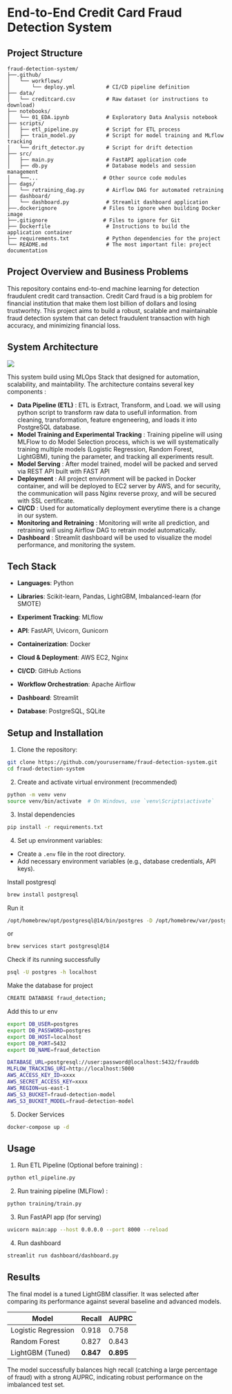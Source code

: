 # End-to-End Credit Card Fraud Detection System

## Project Structure

```
fraud-detection-system/
├──.github/
│   └── workflows/
│       └── deploy.yml          # CI/CD pipeline definition
├── data/
│   └── creditcard.csv          # Raw dataset (or instructions to download)
├── notebooks/
│   └── 01_EDA.ipynb            # Exploratory Data Analysis notebook
├── scripts/
│   ├── etl_pipeline.py         # Script for ETL process
│   ├── train_model.py          # Script for model training and MLflow tracking
│   └── drift_detector.py       # Script for drift detection
├── src/
│   ├── main.py                 # FastAPI application code
│   ├── db.py                   # Database models and session management
│   └──...                     # Other source code modules
├── dags/
│   └── retraining_dag.py       # Airflow DAG for automated retraining
├── dashboard/
│   └── dashboard.py            # Streamlit dashboard application
├──.dockerignore               # Files to ignore when building Docker image
├──.gitignore                  # Files to ignore for Git
├── Dockerfile                  # Instructions to build the application container
├── requirements.txt            # Python dependencies for the project
└── README.md                   # The most important file: project documentation
```

## Project Overview and Business Problems 

This repository contains end-to-end machine learning for detection fraudulent credit card transaction. Credit Card fraud is a big problem for financial institution that make them lost billion of dollars and losing trustworhty. This project aims to build a robust, scalable and maintainable fraud detection system that can detect fraudulent transaction with high accuracy, and minimizing financial loss.

## System Architecture

![](https://miro.medium.com/v2/resize:fit:1400/format:webp/1*beSO1ehuC-VmF9BZGGiOyw.png)

This system build using MLOps Stack that designed for automation, scalability, and maintability. The architecture contains several key components :

- **Data Pipeline (ETL)** : ETL is Extract, Transform, and Load. we will using python script to transform raw data to usefull information. from cleaning, transformation, feature engeneering, and loads it into PostgreSQL database.
- **Model Training and Experimental Tracking** : Training pipeline will using MLFlow to do Model Selection process, which is we will systematically training multiple models (Logistic Regression, Random Forest, LightGBM), tuning the parameter, and tracking all experiments result. 
- **Model Serving** : After model trained, model will be packed and served via REST API built with FAST API
- **Deployment** : All project environment will be packed in Docker container, and will be deployed to EC2 server by AWS, and for security, the communication will pass Nginx reverse proxy, and will be secured with SSL certificate.
- **CI/CD** : Used for automatically deployment everytime there is a change in our system. 
- **Monitoring and Retraining** : Monitoring will write all prediction, and retraining will using Airflow DAG to retrain model automatically.
- **Dashboard** : Streamlit dashboard will be used to visualize the model performance, and monitoring the system.

## Tech Stack

- **Languages**: Python
    
- **Libraries**: Scikit-learn, Pandas, LightGBM, Imbalanced-learn (for SMOTE)
    
- **Experiment Tracking**: MLflow
    
- **API**: FastAPI, Uvicorn, Gunicorn
    
- **Containerization**: Docker
    
- **Cloud & Deployment**: AWS EC2, Nginx
    
- **CI/CD**: GitHub Actions
    
- **Workflow Orchestration**: Apache Airflow
    
- **Dashboard**: Streamlit
    
- **Database**: PostgreSQL, SQLite

## Setup and Installation

1. Clone the repository:
```bash
git clone https://github.com/yourusername/fraud-detection-system.git
cd fraud-detection-system
```

2. Create and activate virtual environment (recommended)
```bash
python -m venv venv
source venv/bin/activate  # On Windows, use `venv\Scripts\activate`
```

3. Instal dependencies
```bash
pip install -r requirements.txt
```

4. Set up environment variables:
- Create a `.env` file in the root directory.
- Add necessary environment variables (e.g., database credentials, API keys).

Install postgresql

```bash
brew install postgresql
```
Run it

```bash
/opt/homebrew/opt/postgresql@14/bin/postgres -D /opt/homebrew/var/postgresql@14
```

or

```bash
brew services start postgresql@14
```

Check if its running successfully
```bash
psql -U postgres -h localhost
```

Make the database for project
```bash
CREATE DATABASE fraud_detection;
```

Add this to ur env 
```bash
export DB_USER=postgres
export DB_PASSWORD=postgres
export DB_HOST=localhost
export DB_PORT=5432
export DB_NAME=fraud_detection
```


```bash
DATABASE_URL=postgresql://user:password@localhost:5432/frauddb
MLFLOW_TRACKING_URI=http://localhost:5000
AWS_ACCESS_KEY_ID=xxxx
AWS_SECRET_ACCESS_KEY=xxxx
AWS_REGION=us-east-1
AWS_S3_BUCKET=fraud-detection-model
AWS_S3_BUCKET_MODEL=fraud-detection-model
```

5. Docker Services
```bash
docker-compose up -d
```

## Usage

1. Run ETL Pipeline (Optional before training) :
```bash
python etl_pipeline.py
```

2. Run training pipeline (MLFlow) :
```bash
python training/train.py
```

3. Run FastAPI app (for serving)
```bash
uvicorn main:app --host 0.0.0.0 --port 8000 --reload
```

4. Run dashboard
```bash
streamlit run dashboard/dashboard.py
```

## Results

The final model is a tuned LightGBM classifier. It was selected after comparing its performance against several baseline and advanced models.

|Model|Recall|AUPRC|
|---|---|---|
|Logistic Regression|0.918|0.758|
|Random Forest|0.827|0.843|
|LightGBM (Tuned)|**0.847**|**0.895**|

The model successfully balances high recall (catching a large percentage of fraud) with a strong AUPRC, indicating robust performance on the imbalanced test set.

